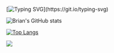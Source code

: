 [![Typing SVG](https://readme-typing-svg.demolab.com?font=Fira+Code&weight=700&pause=1000&color=3CF756&width=435&lines=Hello+there!+%F0%9F%91%8B%F0%9F%8F%BE+;Welcome+to+my+profile...;I+am+a+bioinformatician...;Check+out+my+journey!)](https://git.io/typing-svg)


![Brian's GitHub stats](https://github-readme-stats.vercel.app/api?username=bwanya&show_icons=true&theme=blue-green)



[![Top Langs](https://github-readme-stats.vercel.app/api/top-langs/?username=bwanya&layout=compact)](https://github.com/bwanya/github-readme-stats)






![](https://komarev.com/ghpvc/?username=bwanya&color=green)



